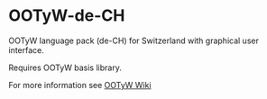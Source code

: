 # OOTyW-de-CH
OOTyW language pack (de-CH) for Switzerland with graphical user interface.

Requires OOTyW basis library.

For more information see [OOTyW Wiki](https://github.com/peter88213/OOTyW/wiki)
